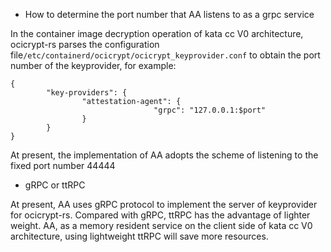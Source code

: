 - How to determine the port number that AA listens to as a grpc service

In the container image decryption operation of kata cc V0 architecture, ocicrypt-rs parses the configuration file`/etc/containerd/ocicrypt/ocicrypt_keyprovider.conf` to obtain the port number of the keyprovider, for example:

```
{
        "key-providers": {
                "attestation-agent": {
                				"grpc": "127.0.0.1:$port"
                }
        }
}
```

At present, the implementation of AA adopts the scheme of listening to the fixed port number 44444

- gRPC or ttRPC

At present, AA uses gRPC protocol to implement the server of keyprovider for ocicrypt-rs. Compared with gRPC, ttRPC has the advantage of lighter weight. AA, as a memory resident service on the client side of kata cc V0 architecture, using lightweight ttRPC will save more resources.

